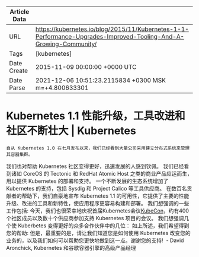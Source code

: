 |             Article Data             ||
| ----------------- | ----------------- |
| URL               | https://kubernetes.io/blog/2015/11/Kubernetes-1-1-Performance-Upgrades-Improved-Tooling-And-A-Growing-Community/        |
| Tags              | [kubernetes]       |
| Date Create       | 2015-11-09 00:00:00 &#43;0000 UTC |
| Date Parse        | 2021-12-06 10:51:23.2115834 &#43;0300 MSK m=&#43;4.800633301  |

#  Kubernetes 1.1 性能升级，工具改进和社区不断壮大   | Kubernetes

	
	
	
	
	自从 Kubernetes 1.0 在七月发布以来，我们已经看到大量公司采用建立分布式系统来管理其容器集群。
我们也对帮助 Kubernetes 社区变得更好，迅速发展的人感到钦佩。
我们已经看到诸如 CoreOS 的 Tectonic 和 RedHat Atomic Host 之类的商业产品应运而生，用以提供 Kubernetes 的部署和支持。
一个不断发展的生态系统增加了 Kubernetes 的支持，包括 Sysdig 和 Project Calico 等工具供应商。
在数百名贡献者的帮助下，我们自豪地宣布 Kubernetes 1.1 的可用性，它提供了主要的性能升级、改进的工具和新特性，使应用程序更容易构建和部署。
我们想强调的一些工作包括:
今天，我们也很荣幸地庆祝首届Kubernetes会议[KubeCon](https://kubecon.io/)，约有400个社区成员以及数十个供应商参加支持 Kubernetes 项目的会议。
我们想强调几个使 Kuberbetes 变得更好的众多合作伙伴中的几位：
如上所述，我们希望得到您的帮助:
但是，最重要的是，请让我们知道您是如何使用 Kubernetes 改变您的业务的，以及我们如何可以帮助您更快地做到这一点。谢谢您的支持!
 - David Aronchick, Kubernetes 和谷歌容器引擎的高级产品经理


	

	


